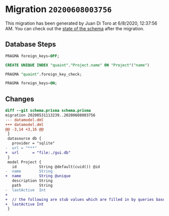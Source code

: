 # Migration `20200608003756`

This migration has been generated by Juan Di Toro at 6/8/2020, 12:37:56 AM.
You can check out the [state of the schema](./schema.prisma) after the migration.

## Database Steps

```sql
PRAGMA foreign_keys=OFF;

CREATE UNIQUE INDEX "quaint"."Project.name" ON "Project"("name")

PRAGMA "quaint".foreign_key_check;

PRAGMA foreign_keys=ON;
```

## Changes

```diff
diff --git schema.prisma schema.prisma
migration 20200531113239..20200608003756
--- datamodel.dml
+++ datamodel.dml
@@ -3,14 +3,16 @@
 }
 datasource db {
   provider = "sqlite"
-  url = "***"
+  url      = "file:./gui.db"
 }
 model Project {
   id          String @default(cuid()) @id
-  name        String
+  name        String @unique
   description String
   path        String
-  lastActive  Int
+
+  // the following are stub values which are filled in by queries based on the filesystem state
+  lastActive Int
 }
```


